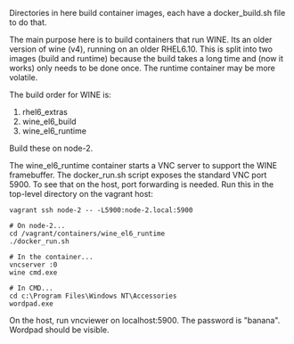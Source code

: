 Directories in here build container images, each have a docker_build.sh file to do that.

The main purpose here is to build containers that run WINE. Its an older version of wine (v4),
running on an older RHEL6.10. This is split into two images (build and runtime) because the build
takes a long time and (now it works) only needs to be done once. The runtime container may be more
volatile.

The build order for WINE is:

 1. rhel6_extras
 1. wine_el6_build
 1. wine_el6_runtime

Build these on node-2.

The wine_el6_runtime container starts a VNC server to support the WINE framebuffer. The
docker_run.sh script exposes the standard VNC port 5900. To see that on the host, port forwarding
is needed. Run this in the top-level directory on the vagrant host:

```
vagrant ssh node-2 -- -L5900:node-2.local:5900

# On node-2...
cd /vagrant/containers/wine_el6_runtime
./docker_run.sh

# In the container...
vncserver :0
wine cmd.exe

# In CMD...
cd c:\Program Files\Windows NT\Accessories
wordpad.exe
```

On the host, run vncviewer on localhost:5900. The password is "banana". Wordpad should be visible.

